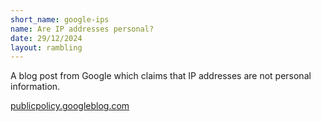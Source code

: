 ```yaml
---
short_name: google-ips
name: Are IP addresses personal?
date: 29/12/2024
layout: rambling
---
```

A blog post from Google which claims that IP addresses are not personal information.

<a href="https://publicpolicy.googleblog.com/2008/02/are-ip-addresses-personal.html" target="_blank" rel="noopener">publicpolicy.googleblog.com</a>